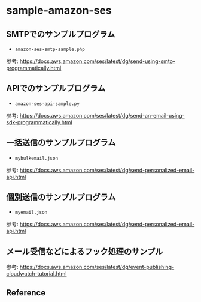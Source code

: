 # sample-amazon-ses
## SMTPでのサンプルプログラム
- ``` amazon-ses-smtp-sample.php ```

参考: https://docs.aws.amazon.com/ses/latest/dg/send-using-smtp-programmatically.html

## APIでのサンプルプログラム
- ``` amazon-ses-api-sample.py ```

参考: https://docs.aws.amazon.com/ses/latest/dg/send-an-email-using-sdk-programmatically.html

## 一括送信のサンプルプログラム
- ``` mybulkemail.json ```

参考: https://docs.aws.amazon.com/ses/latest/dg/send-personalized-email-api.html

## 個別送信のサンプルプログラム
- ``` myemail.json ```

参考: https://docs.aws.amazon.com/ses/latest/dg/send-personalized-email-api.html

## メール受信などによるフック処理のサンプル
参考: https://docs.aws.amazon.com/ses/latest/dg/event-publishing-cloudwatch-tutorial.html

## Reference
